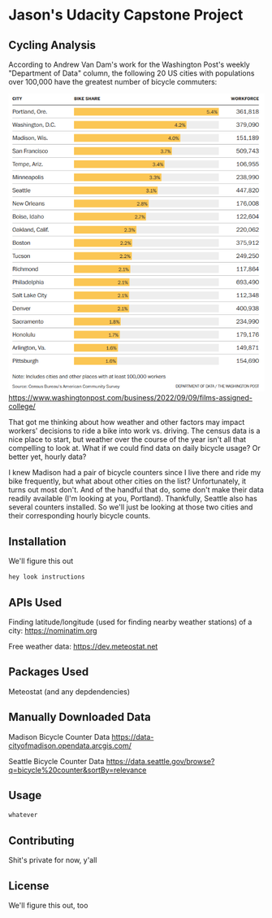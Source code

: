 # Jason's Udacity Capstone Project
## Cycling Analysis

According to Andrew Van Dam's work for the Washington Post's weekly
"Department of Data" column, the following 20 US cities with populations over
100,000 have the greatest number of bicycle commuters:

![bar chart depicting the top 20 US cities for bicycle commuters](
images/large_city_bicycle_commuters.png)
https://www.washingtonpost.com/business/2022/09/09/films-assigned-college/

That got me thinking about how weather and other factors may impact workers'
decisions to ride a bike into work vs. driving. The census data is a nice
place to start, but weather over the course of the year isn't all that
compelling to look at. What if we could find data on daily bicycle usage?
Or better yet, hourly data?

I knew Madison had a pair of bicycle counters since I live there and ride my
bike frequently, but what about other cities on the list? Unfortunately, it
turns out most don't. And of the handful that do, some don't make their data
readily available (I'm looking at you, Portland). Thankfully, Seattle also
has several counters installed. So we'll just be looking at those two cities
and their corresponding hourly bicycle counts.

## Installation

We'll figure this out

```python format
hey look instructions
```

## APIs Used

Finding latitude/longitude (used for finding nearby weather stations) of a city:
https://nominatim.org

Free weather data:
https://dev.meteostat.net

## Packages Used
Meteostat (and any depdendencies)

## Manually Downloaded Data

Madison Bicycle Counter Data
https://data-cityofmadison.opendata.arcgis.com/

Seattle Bicycle Counter Data
https://data.seattle.gov/browse?q=bicycle%20counter&sortBy=relevance


## Usage

```python format
whatever
```

## Contributing
Shit's private for now, y'all

## License
We'll figure this out, too